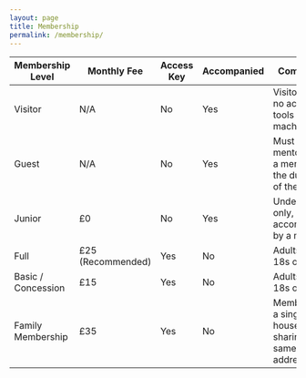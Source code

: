 ```yaml
---
layout: page
title: Membership
permalink: /membership/
---
```


| Membership Level | Monthly Fee | Access Key | Accompanied | Comments |
| --- | --- | --- | --- | --- |
| Visitor | N/A | No | Yes | Visitor only, no access to tools / machines |
| Guest | N/A | No | Yes | Must be mentored by a member for the duration of the visit |
| Junior | £0 | No | Yes | Under 18s only, must be accompanied by a member |
| Full | £25 (Recommended) | Yes | No | Adults (over 18s only) |
| Basic / Concession | £15 | Yes | No | Adults (over 18s only) |
| Family Membership | £35 | Yes | No | Members of a single household sharing the same address |
